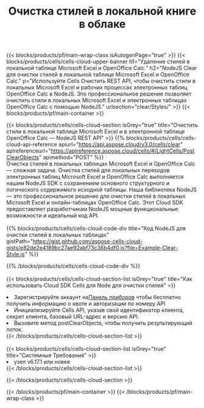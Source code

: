 ﻿---
title:  Очистка стилей в локальной книге в облаке
description:  Облачные API и SDK для очистки стилей на телефонах Microsoft и OpenOffice Calc. Очистка стилей в локальных таблицах с помощью облака Cells API. SDK поддерживает различные языки разработки. К ним относятся Android, C#, Go, Java, NodeJS, Perl, PHP, Python, Ruby и Swift.
---
{{< blocks/products/pf/main-wrap-class isAutogenPage="true" >}}
{{< blocks/products/cells/cells-cloud-upper-banner h1="Удаление стилей в локальной таблице Microsoft Excel и OpenOffice Calc." h2="NodeJS Clear для очистки стилей в локальной таблице Microsoft Excel и OpenOffice Calc." p="Используйте Cells Очистить REST API, чтобы очистить стили в локальных Microsoft Excel и рабочих процессах электронных таблиц OpenOffice Calc в NodeJS. Это профессиональное решение позволяет очистить стили в локальных Microsoft Excel и электронных таблицах OpenOffice Calc с помощью NodeJS." urlsection="clear/Styles/" >}}
{{< blocks/products/pf/main-container >}}

{{< blocks/products/cells/cells-cloud-section isGrey="true" title="Очистить стили в локальной таблице Microsoft Excel и в электронной таблице OpenOffice Calc — NodeJS REST API" >}}
{{% blocks/products/cells/cells-cloud-api-reference apiurl="https://api.aspose.cloud/v3.0/cells/clear" apireferenceurl="https://apireference.aspose.cloud/cells/#/LightCells/PostClearObjects" apimethod="POST" %}}
<br/>
Очистка стилей в локальных таблицах Microsoft Excel и OpenOffice Calc — сложная задача. Очистка стилей для локальных переходов электронных таблиц Microsoft Excel и OpenOffice Calc выполняется нашим NodeJS SDK с сохранением основного структурного и логического содержимого исходной таблицы. Наша библиотека NodeJS — это профессиональное решение для очистки стилей в локальных Microsoft Excel и онлайн-таблицах OpenOffice Calc. Этот Cloud SDK предоставляет разработчикам NodeJS мощные функциональные возможности и идеальный код API.
<br/>
<br/>
{{% blocks/products/cells/cells-cloud-code-div title="Код NodeJS для очистки стилей в локальных таблицах" gistPath="https://gist.github.com/aspose-cells-cloud-gists/e82de2e4189bc27ae92abf73c36b4df0.js?file=Example-Clear-Style.js" %}}
  
{{% /blocks/products/cells/cells-cloud-code-div %}}
<br/>
<br/>
{{< blocks/products/cells/cells-cloud-section-list isGrey="true" title="Как использовать Cloud SDK Cells для Node для очистки стилей" >}}
<li> Зарегистрируйте аккаунт на<a href="https://dashboard.aspose.cloud/">Панель приборов</a> чтобы бесплатно получить информацию о квоте и авторизации по номеру API</li>
<li>Инициализируйте Cells API, указав свой идентификатор клиента, секрет клиента, базовый URL-адрес и версию API.</li>
<li>Вызовите метод postClearObjects, чтобы получить результирующий поток.</li>
{{< /blocks/products/cells/cells-cloud-section-list >}}
<br/>
<br/>
{{< blocks/products/cells/cells-cloud-section-list isGrey="true" title="Системные Требования" >}}
<li>узел v6.17.1 или новее</li>
{{< /blocks/products/cells/cells-cloud-section-list >}}

{{< /blocks/products/cells/cells-cloud-section >}}

{{< /blocks/products/pf/main-container >}}
{{< /blocks/products/pf/main-wrap-class >}}
